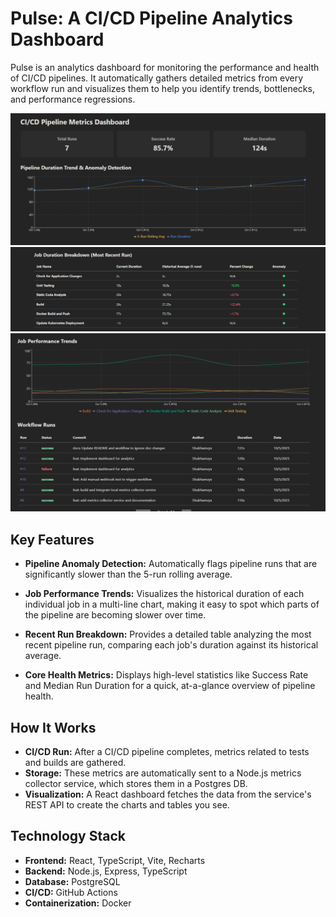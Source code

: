 # Pulse: A CI/CD Pipeline Analytics Dashboard

Pulse is an analytics dashboard for monitoring the performance and health of CI/CD pipelines. It automatically gathers detailed metrics from every workflow run and visualizes them to help you identify trends, bottlenecks, and performance regressions.

![Dashboard Overview - 1](docs/images/run7-p1-1.png)
![Dashboard Overview - 2](docs/images/run6-p1-2.png)
![Dashboard Overview - 3](docs/images/run6-p2.png)

## Key Features

*   **Pipeline Anomaly Detection:** Automatically flags pipeline runs that are significantly slower than the 5-run rolling average.

*   **Job Performance Trends:** Visualizes the historical duration of each individual job in a multi-line chart, making it easy to spot which parts of the pipeline are becoming slower over time.

*   **Recent Run Breakdown:** Provides a detailed table analyzing the most recent pipeline run, comparing each job's duration against its historical average.

*   **Core Health Metrics:** Displays high-level statistics like Success Rate and Median Run Duration for a quick, at-a-glance overview of pipeline health.

## How It Works

*   **CI/CD Run:** After a CI/CD pipeline completes, metrics related to tests and builds are gathered.
*   **Storage:** These metrics are automatically sent to a Node.js metrics collector service, which stores them in a Postgres DB.
*   **Visualization:** A React dashboard fetches the data from the service's REST API to create the charts and tables you see.

## Technology Stack

*   **Frontend:** React, TypeScript, Vite, Recharts
*   **Backend:** Node.js, Express, TypeScript
*   **Database:** PostgreSQL
*   **CI/CD:** GitHub Actions
*   **Containerization:** Docker